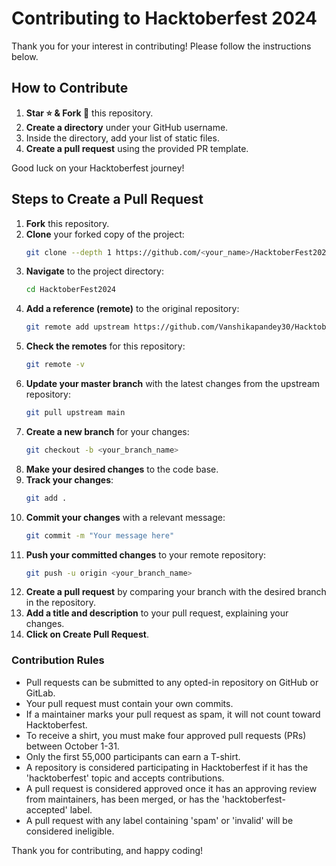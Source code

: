 # Contributing to Hacktoberfest 2024

Thank you for your interest in contributing! Please follow the instructions below.

## How to Contribute

1. **Star ⭐ & Fork 🍴** this repository.
2. **Create a directory** under your GitHub username.
3. Inside the directory, add your list of static files.
4. **Create a pull request** using the provided PR template.

Good luck on your Hacktoberfest journey!

## Steps to Create a Pull Request

1. **Fork** this repository.
2. **Clone** your forked copy of the project:
   ```bash
   git clone --depth 1 https://github.com/<your_name>/HacktoberFest2024
   ```
3. **Navigate** to the project directory:
   ```bash
   cd HacktoberFest2024
   ```
4. **Add a reference (remote)** to the original repository:
   ```bash
   git remote add upstream https://github.com/Vanshikapandey30/HacktoberFest2024.git
   ```
5. **Check the remotes** for this repository:
   ```bash
   git remote -v
   ```
6. **Update your master branch** with the latest changes from the upstream repository:
   ```bash
   git pull upstream main
   ```
7. **Create a new branch** for your changes:
   ```bash
   git checkout -b <your_branch_name>
   ```
8. **Make your desired changes** to the code base.
9. **Track your changes**:
   ```bash
   git add .
   ```
10. **Commit your changes** with a relevant message:
    ```bash
    git commit -m "Your message here"
    ```
11. **Push your committed changes** to your remote repository:
    ```bash
    git push -u origin <your_branch_name>
    ```
12. **Create a pull request** by comparing your branch with the desired branch in the repository.
13. **Add a title and description** to your pull request, explaining your changes.
14. **Click on Create Pull Request**.

### Contribution Rules

- Pull requests can be submitted to any opted-in repository on GitHub or GitLab.
- Your pull request must contain your own commits.
- If a maintainer marks your pull request as spam, it will not count toward Hacktoberfest.
- To receive a shirt, you must make four approved pull requests (PRs) between October 1-31.
- Only the first 55,000 participants can earn a T-shirt.
- A repository is considered participating in Hacktoberfest if it has the 'hacktoberfest' topic and accepts contributions.
- A pull request is considered approved once it has an approving review from maintainers, has been merged, or has the 'hacktoberfest-accepted' label.
- A pull request with any label containing 'spam' or 'invalid' will be considered ineligible.

Thank you for contributing, and happy coding!
